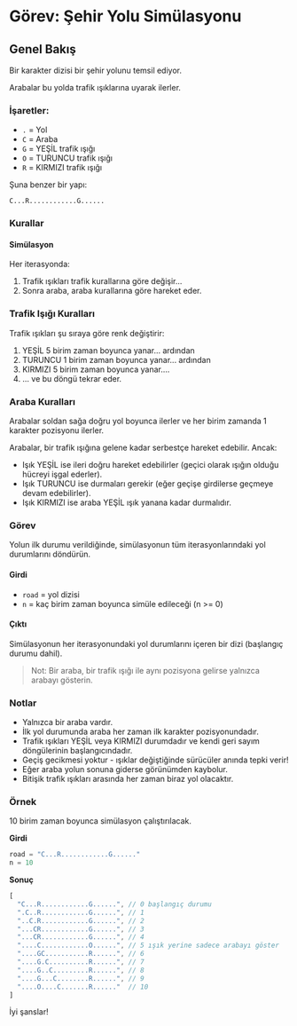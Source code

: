# Görev: Şehir Yolu Simülasyonu

## Genel Bakış  
Bir karakter dizisi bir şehir yolunu temsil ediyor.

Arabalar bu yolda trafik ışıklarına uyarak ilerler.

### İşaretler:

- `.` = Yol
- `C` = Araba
- `G` = YEŞİL trafik ışığı
- `O` = TURUNCU trafik ışığı
- `R` = KIRMIZI trafik ışığı

Şuna benzer bir yapı:

`C...R............G......`

### Kurallar

#### Simülasyon
Her iterasyonda:

1. Trafik ışıkları trafik kurallarına göre değişir...
2. Sonra araba, araba kurallarına göre hareket eder.

### Trafik Işığı Kuralları

Trafik ışıkları şu sıraya göre renk değiştirir:

1. YEŞİL 5 birim zaman boyunca yanar... ardından
2. TURUNCU 1 birim zaman boyunca yanar... ardından
3. KIRMIZI 5 birim zaman boyunca yanar....
4. ... ve bu döngü tekrar eder.

### Araba Kuralları

Arabalar soldan sağa doğru yol boyunca ilerler ve her birim zamanda 1 karakter pozisyonu ilerler.

Arabalar, bir trafik ışığına gelene kadar serbestçe hareket edebilir. Ancak:

- Işık YEŞİL ise ileri doğru hareket edebilirler (geçici olarak ışığın olduğu hücreyi işgal ederler).
- Işık TURUNCU ise durmaları gerekir (eğer geçişe girdilerse geçmeye devam edebilirler).
- Işık KIRMIZI ise araba YEŞİL ışık yanana kadar durmalıdır.

### Görev

Yolun ilk durumu verildiğinde, simülasyonun tüm iterasyonlarındaki yol durumlarını döndürün.

#### Girdi
- `road` = yol dizisi
- `n` = kaç birim zaman boyunca simüle edileceği (n >= 0)

#### Çıktı
Simülasyonun her iterasyonundaki yol durumlarını içeren bir dizi (başlangıç durumu dahil).

> Not: Bir araba, bir trafik ışığı ile aynı pozisyona gelirse yalnızca arabayı gösterin.

### Notlar
- Yalnızca bir araba vardır.
- İlk yol durumunda araba her zaman ilk karakter pozisyonundadır.
- Trafik ışıkları YEŞİL veya KIRMIZI durumdadır ve kendi geri sayım döngülerinin başlangıcındadır.
- Geçiş gecikmesi yoktur - ışıklar değiştiğinde sürücüler anında tepki verir!
- Eğer araba yolun sonuna giderse görünümden kaybolur.
- Bitişik trafik ışıkları arasında her zaman biraz yol olacaktır.

### Örnek

10 birim zaman boyunca simülasyon çalıştırılacak.

**Girdi**

```javascript
road = "C...R............G......"
n = 10
```

**Sonuç**

```javascript
[
  "C...R............G......", // 0 başlangıç durumu
  ".C..R............G......", // 1
  "..C.R............G......", // 2
  "...CR............G......", // 3
  "...CR............G......", // 4
  "....C............O......", // 5 ışık yerine sadece arabayı göster
  "....GC...........R......", // 6
  "....G.C..........R......", // 7
  "....G..C.........R......", // 8
  "....G...C........R......", // 9
  "....O....C.......R......"  // 10
]
```

İyi şanslar!